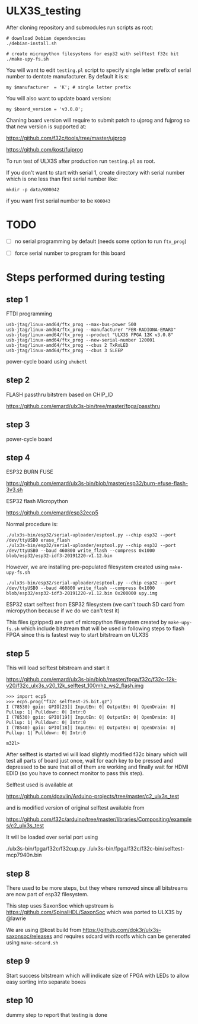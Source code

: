 # ULX3S_testing

After cloning repository and submodules run scripts as root:

    # download Debian dependencies
    ./debian-install.sh

    # create micropython filesystems for esp32 with selftest f32c bit
    ./make-upy-fs.sh

You will want to edit `testing.pl` script to specify single letter prefix
of serial number to dentote manufacturer. By default it is `K`:

    my $manufacturer  = 'K'; # single letter prefix

You will also want to update board version:

    my $board_version = 'v3.0.8';    

Chaning board version will require to submit patch to ujprog and fujprog
so that new version is supported at:

https://github.com/f32c/tools/tree/master/ujprog

https://github.com/kost/fujprog


To run test of ULX3S after production run `testing.pl` as root.

If you don't want to start with serial 1, create directory with serial number
which is one less than first serial number like:

    mkdir -p data/K00042

if you want first serial number to be `K00043`

# TODO

- [ ] no serial programming by default (needs some option to run `ftx_prog`)
- [ ] force serial number to program for this board


# Steps performed during testing


## step 1

FTDI programming

    usb-jtag/linux-amd64/ftx_prog --max-bus-power 500
    usb-jtag/linux-amd64/ftx_prog --manufacturer "FER-RADIONA-EMARD"
    usb-jtag/linux-amd64/ftx_prog --product "ULX3S FPGA 12K v3.0.8"
    usb-jtag/linux-amd64/ftx_prog --new-serial-number 120001
    usb-jtag/linux-amd64/ftx_prog --cbus 2 TxRxLED
    usb-jtag/linux-amd64/ftx_prog --cbus 3 SLEEP

power-cycle board using `uhubctl`

## step 2

FLASH passthru bitstrem based on CHIP_ID

https://github.com/emard/ulx3s-bin/tree/master/fpga/passthru



## step 3

power-cycle board



## step 4

ESP32 BURN FUSE

https://github.com/emard/ulx3s-bin/blob/master/esp32/burn-efuse-flash-3v3.sh



ESP32 flash Micropython

https://github.com/emard/esp32ecp5

Normal procedure is:

    ./ulx3s-bin/esp32/serial-uploader/esptool.py --chip esp32 --port /dev/ttyUSB0 erase_flash
    ./ulx3s-bin/esp32/serial-uploader/esptool.py --chip esp32 --port /dev/ttyUSB0 --baud 460800 write_flash --compress 0x1000 blob/esp32/esp32-idf3-20191220-v1.12.bin

However, we are installing pre-populated filesystem created using `make-upy-fs.sh`

    ./ulx3s-bin/esp32/serial-uploader/esptool.py --chip esp32 --port /dev/ttyUSB0 --baud 460800 write_flash --compress 0x1000 blob/esp32/esp32-idf3-20191220-v1.12.bin 0x200000 upy.img


    
ESP32 start selftest from ESP32 filesystem (we can't touch SD card from micropython because
if we do we can't test it)

This files (gzipped) are part of micropython filesystem created by `make-upy-fs.sh`
which include bitstream that will be used in following steps to flash FPGA since
this is fastest way to start bitstream on ULX3S


## step 5

This will load selftest bitstream and start it

https://github.com/emard/ulx3s-bin/blob/master/fpga/f32c/f32c-12k-v20/f32c_ulx3s_v20_12k_selftest_100mhz_ws2_flash.img

    >>> import ecp5
    >>> ecp5.prog("f32c_selftest-25.bit.gz")
    I (78530) gpio: GPIO[23]| InputEn: 0| OutputEn: 0| OpenDrain: 0| Pullup: 1| Pulldown: 0| Intr:0
    I (78530) gpio: GPIO[19]| InputEn: 0| OutputEn: 0| OpenDrain: 0| Pullup: 1| Pulldown: 0| Intr:0
    I (78540) gpio: GPIO[18]| InputEn: 0| OutputEn: 0| OpenDrain: 0| Pullup: 1| Pulldown: 0| Intr:0
    
    m32l>

After selftest is started wi will load slightly modified f32c binary which will test all
parts of board just once, wait for each key to be pressed and depressed to be sure that
all of them are working and finally wait for HDMI EDID (so you have to connect monitor
to pass this step).

Selftest used is available at

https://github.com/dpavlin/Arduino-projects/tree/master/c2_ulx3s_test

and is modified version of original selftest available from

https://github.com/f32c/arduino/tree/master/libraries/Compositing/examples/c2_ulx3s_test

It will be loaded over serial port using

   ./ulx3s-bin/fpga/f32c/f32cup.py ./ulx3s-bin/fpga/f32c/f32c-bin/selftest-mcp7940n.bin



## step 8

There used to be more steps, but they where removed since all bitstreams are now part of esp32 filesystem.

This step uses SaxonSoc which upstream is https://github.com/SpinalHDL/SaxonSoc
which was ported to ULX3S by @lawrie

We are using @kost build from https://github.com/dok3r/ulx3s-saxonsoc/releases
and requires sdcard with rootfs which can be generated using `make-sdcard.sh`

## step 9

Start success bitstream which will indicate size of FPGA with LEDs to allow easy sorting into separate
boxes

## step 10

dummy step to report that testing is done
